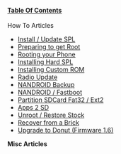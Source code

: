 
**[Table Of Contents](TableOfContents.md)**<br><br>
How To Articles<br>
<ul><li><a href='SPL.md'>Install / Update SPL</a>
</li><li><a href='Get_Root.md'>Preparing to get Root</a>
</li><li><a href='Obtain_Root.md'>Rooting your Phone</a>
</li><li><a href='Install_Hard_SPL.md'>Installing Hard SPL</a>
</li><li><a href='Install_Custom_ROM.md'>Installing Custom ROM</a>
</li><li><a href='Radio_Update.md'>Radio Update</a>
</li><li><a href='NANDROID_Backup.md'>NANDROID Backup</a>
</li><li><a href='NANDROID_Fastboot.md'>NANDROID / Fastboot</a>
</li><li><a href='Fat_Ext2_Partition.md'>Partition SDCard Fat32 / Ext2</a>
</li><li><a href='A2SD.md'>Apps 2 SD</a>
</li><li><a href='Unroot.md'>Unroot / Restore Stock</a>
</li><li><a href='Unbrick.md'>Recover from a Brick</a>
</li><li><a href='Donut.md'>Upgrade to Donut (Firmware 1.6)</a></li></ul>

<b>Misc Articles</b> 